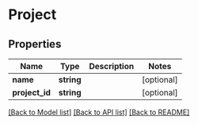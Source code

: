 # Project

## Properties
Name | Type | Description | Notes
------------ | ------------- | ------------- | -------------
**name** | **string** |  | [optional] 
**project_id** | **string** |  | [optional] 

[[Back to Model list]](../README.md#documentation-for-models) [[Back to API list]](../README.md#documentation-for-api-endpoints) [[Back to README]](../README.md)


